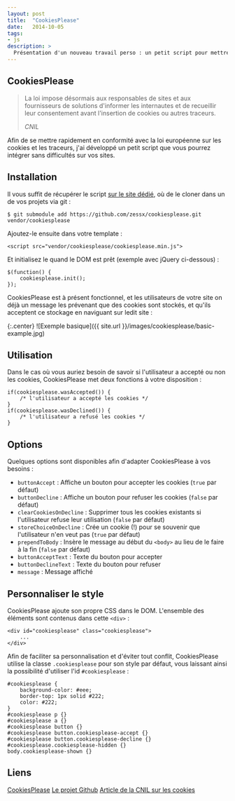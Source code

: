 ```yaml
---
layout: post
title:  "CookiesPlease"
date:   2014-10-05
tags:
- js
description: >
  Présentation d'un nouveau travail perso : un petit script pour mettre votre site en conformité avec la nouvelle loi européenne sur les cookies et les traceurs.
---
```


## CookiesPlease

> La loi impose désormais aux responsables de sites et aux fournisseurs de solutions d'informer les internautes et de recueillir leur consentement avant l'insertion de cookies ou autres traceurs.
>
> <cite>CNIL</cite>

Afin de se mettre rapidement en conformité avec la loi européenne sur les cookies et les traceurs, j'ai développé un petit script que vous pourrez intégrer sans difficultés sur vos sites.

## Installation

Il vous suffit de récupérer le script [sur le site dédié](https://work.smarchal.com/cookiesplease/), où de le cloner dans un de vos projets via git :

    $ git submodule add https://github.com/zessx/cookiesplease.git vendor/cookiesplease

Ajoutez-le ensuite dans votre template :

    <script src="vendor/cookiesplease/cookiesplease.min.js">

Et initialisez le quand le DOM est prêt (exemple avec jQuery ci-dessous) :

    $(function() {
    	cookiesplease.init();
    });

CookiesPlease est à présent fonctionnel, et les utilisateurs de votre site on déjà un message les prévenant que des cookies sont stockés, et qu'ils acceptent ce stockage en naviguant sur ledit site :

{:.center}
![Exemple basique]({{ site.url }}/images/cookiesplease/basic-example.jpg)

## Utilisation

Dans le cas où vous auriez besoin de savoir si l'utilisateur a accepté ou non les cookies, CookiesPlease met deux fonctions à votre disposition :

    if(cookiesplease.wasAccepted()) {
    	/* l'utilisateur a accepté les cookies */
    }
    if(cookiesplease.wasDeclined()) {
    	/* l'utilisateur a refusé les cookies */
    }

## Options

Quelques options sont disponibles afin d'adapter CookiesPlease à vos besoins :

- `buttonAccept` : Affiche un bouton pour accepter les cookies (`true` par défaut)
- `buttonDecline` : Affiche un bouton pour refuser les cookies (`false` par défaut)
- `clearCookiesOnDecline` : Supprimer tous les cookies existants si l'utilisateur refuse leur utilisation (`false` par défaut)
- `storeChoiceOnDecline` : Crée un cookie (!) pour se souvenir que l'utilisateur n'en veut pas (`true` par défaut)
- `prependToBody` : Insère le message au début du `<body>` au lieu de le faire à la fin (`false` par défaut)
- `buttonAcceptText` : Texte du bouton pour accepter
- `buttonDeclineText` : Texte du bouton pour refuser
- `message` : Message affiché

## Personnaliser le style

CookiesPlease ajoute son propre CSS dans le DOM. L'ensemble des éléments sont contenus dans cette `<div>` :

    <div id="cookiesplease" class="cookiesplease">
        ...
    </div>

Afin de faciliter sa personnalisation et d'éviter tout conflit, CookiesPlease utilise la classe `.cookiesplease` pour son style par défaut, vous laissant ainsi la possibilité d'utiliser l'id `#cookiesplease` :

    #cookiesplease {
        background-color: #eee;
        border-top: 1px solid #222;
        color: #222;
    }
	#cookiesplease p {}
	#cookiesplease a {}
	#cookiesplease button {}
	#cookiesplease button.cookiesplease-accept {}
	#cookiesplease button.cookiesplease-decline {}
	#cookiesplease.cookiesplease-hidden {}
	body.cookiesplease-shown {}

## Liens
[CookiesPlease](https://work.smarchal.com/cookiesplease/)
[Le projet Github](https://github.com/zessx/cookiesplease)
[Article de la CNIL sur les cookies](http://www.cnil.fr/vos-obligations/sites-web-cookies-et-autres-traceurs/que-dit-la-loi/)
